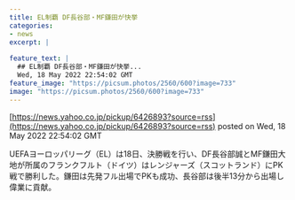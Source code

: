 ```yaml
---
title: EL制覇 DF長谷部・MF鎌田が快挙
categories:
- news
excerpt: |
  
feature_text: |
  ## EL制覇 DF長谷部・MF鎌田が快挙...
  Wed, 18 May 2022 22:54:02 GMT
feature_image: "https://picsum.photos/2560/600?image=733"
image: "https://picsum.photos/2560/600?image=733"
---
```


[https://news.yahoo.co.jp/pickup/6426893?source=rss](https://news.yahoo.co.jp/pickup/6426893?source=rss)
posted on Wed, 18 May 2022 22:54:02 GMT

<!--more-->

UEFAヨーロッパリーグ（EL）は18日、決勝戦を行い、DF長谷部誠とMF鎌田大地が所属のフランクフルト（ドイツ）はレンジャーズ（スコットランド）にPK戦で勝利した。鎌田は先発フル出場でPKも成功、長谷部は後半13分から出場し偉業に貢献。
